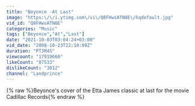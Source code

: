 ```yaml
---
title: "Beyonce -At Last"
image: "https:\/\/i.ytimg.com\/vi\/Q8FHwsATN0E\/hqdefault.jpg"
vid_id: "Q8FHwsATN0E"
categories: "Music"
tags: ["Beyonce","At","Last"]
date: "2021-10-03T03:04:24+03:00"
vid_date: "2008-10-23T22:10:09Z"
duration: "PT3M4S"
viewcount: "17919660"
likeCount: "87533"
dislikeCount: "3012"
channel: "Landprince"
---
```

{% raw %}Beyonce's cover of the Etta James classic at last for the movie Cadillac Records{% endraw %}
